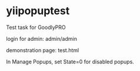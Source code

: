 # yiipopuptest

Test task for GoodlyPRO


login for admin: admin/admin

demonstration page: test.html

In Manage Popups, set State=0 for disabled popups.
